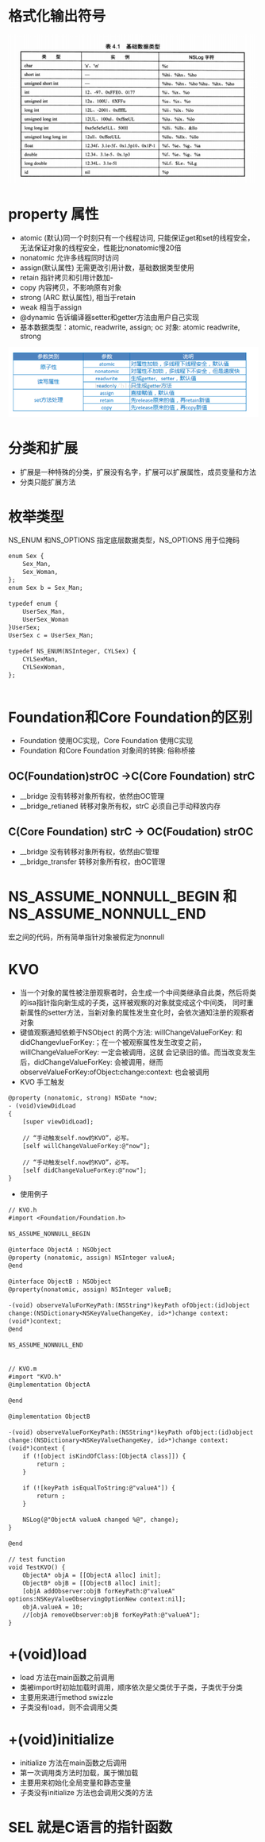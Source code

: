 # 格式化输出符号
![](image/format.png "格式化输出")

# property 属性
- atomic (默认)同一个时刻只有一个线程访问, 只能保证get和set的线程安全，无法保证对象的线程安全，性能比nonatomic慢20倍
- nonatomic 允许多线程同时访问
- assign(默认属性) 无需更改引用计数，基础数据类型使用
- retain 指针拷贝和引用计数加-
- copy 内容拷贝，不影响原有对象
- strong (ARC 默认属性), 相当于retain
- weak 相当于assign
- @dynamic 告诉编译器setter和getter方法由用户自己实现
- 基本数据类型：atomic, readwrite, assign; oc 对象: atomic readwrite, strong

![](image/property.png "属性对比")

# 分类和扩展
- 扩展是一种特殊的分类，扩展没有名字，扩展可以扩展属性，成员变量和方法
- 分类只能扩展方法

# 枚举类型
NS_ENUM 和NS_OPTIONS 指定底层数据类型，NS_OPTIONS 用于位掩码
```
enum Sex {
    Sex_Man,
    Sex_Woman,
};
enum Sex b = Sex_Man;

typedef enum {
    UserSex_Man,
    UserSex_Woman
}UserSex;
UserSex c = UserSex_Man;

typedef NS_ENUM(NSInteger, CYLSex) {
    CYLSexMan,
    CYLSexWoman,
};
 
```
# Foundation和Core Foundation的区别
- Foundation 使用OC实现，Core Foundation 使用C实现
- Foundation 和Core Foundation 对象间的转换: 俗称桥接

## OC(Foundation)strOC ->C(Core Foundation) strC
- __bridge 没有转移对象所有权，依然由OC管理
- __bridge_retianed 转移对象所有权，strC 必须自己手动释放内存

## C(Core Foundation) strC -> OC(Foudation) strOC
- __bridge 没有转移对象所有权，依然由C管理
- __bridge_transfer 转移对象所有权，由OC管理

# NS_ASSUME_NONNULL_BEGIN 和 NS_ASSUME_NONNULL_END
宏之间的代码，所有简单指针对象被假定为nonnull

# KVO
- 当一个对象的属性被注册观察者时，会生成一个中间类继承自此类，然后将类的isa指针指向新生成的子类，这样被观察的对象就变成这个中间类，
同时重新属性的setter方法，当新对象的属性发生变化时，会依次通知注册的观察者对象
- 键值观察通知依赖于NSObject 的两个方法: willChangeValueForKey: 和 didChangevlueForKey:；在一个被观察属性发生改变之前， willChangeValueForKey: 一定会被调用，这就 会记录旧的值。而当改变发生后，didChangeValueForKey: 会被调用，继而 observeValueForKey:ofObject:change:context: 也会被调用
- KVO 手工触发
```
@property (nonatomic, strong) NSDate *now;
- (void)viewDidLoad
{
    [super viewDidLoad];

    // “手动触发self.now的KVO”，必写。
    [self willChangeValueForKey:@"now"];

    // “手动触发self.now的KVO”，必写。
    [self didChangeValueForKey:@"now"];
}
```
- 使用例子
```
// KVO.h
#import <Foundation/Foundation.h>

NS_ASSUME_NONNULL_BEGIN

@interface ObjectA : NSObject
@property (nonatomic, assign) NSInteger valueA;
@end

@interface ObjectB : NSObject
@property(nonatomic, assign) NSInteger valueB;

-(void) observeValuForKeyPath:(NSString*)keyPath ofObject:(id)object change:(NSDictionary<NSKeyValueChangeKey, id>*)change context:(void*)context;
@end

NS_ASSUME_NONNULL_END


// KVO.m
#import "KVO.h"
@implementation ObjectA

@end

@implementation ObjectB

-(void) observeValueForKeyPath:(NSString*)keyPath ofObject:(id)object change:(NSDictionary<NSKeyValueChangeKey, id>*)change context:(void*)context {
    if (![object isKindOfClass:[ObjectA class]]) {
        return ;
    }
    
    if (![keyPath isEqualToString:@"valueA"]) {
        return ;
    }
    
    NSLog(@"ObjectA valueA changed %@", change);
}

@end

// test function
void TestKVO() {
    ObjectA* objA = [[ObjectA alloc] init];
    ObjectB* objB = [[ObjectB alloc] init];
    [objA addObserver:objB forKeyPath:@"valueA" options:NSKeyValueObservingOptionNew context:nil];
    objA.valueA = 10;
    //[objA removeObserver:objB forKeyPath:@"valueA"];
}
```

# +(void)load
- load 方法在main函数之前调用
- 类被import时初始加载时调用，顺序依次是父类优于子类，子类优于分类
- 主要用来进行method swizzle
- 子类没有load，则不会调用父类

# +(void)initialize
- initialize 方法在main函数之后调用
- 第一次调用类方法时加载，属于懒加载
- 主要用来初始化全局变量和静态变量
- 子类没有initialize 方法也会调用父类的方法

# SEL 就是C语言的指针函数